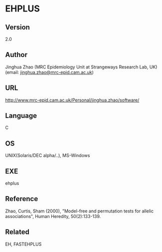 # EHPLUS

## Version
2.0

## Author
Jinghua Zhao (MRC Epidemiology Unit at Strangeways Research Lab, UK) (email: jinghua.zhao@mrc-epid.cam.ac.uk)

## URL
http://www.mrc-epid.cam.ac.uk/Personal/jinghua.zhao/software/

## Language
C

## OS
UNIX(Solaris/DEC alpha/..), MS-Windows

## EXE
ehplus

## Reference
Zhao, Curtis, Sham (2000), "Model-free and permutation tests for allelic associations", Human Heredity, 50(2):133-139.

## Related
EH, FASTEHPLUS